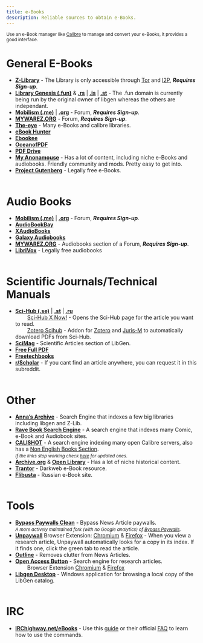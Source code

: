 ```yaml
---
title: e-Books
description: Reliable sources to obtain e-Books.
---
```


<sub>Use an e-Book manager like [Calibre](https://calibre-ebook.com/) to manage and convert your e-Books, it provides a good interface.</sub>

# General E-Books

- [**Z-Library**](https://singlelogin.me/) - The Library is only accessible through [Tor](https://www.torproject.org/) and [I2P](https://geti2p.net/en/), **_Requires Sign-up_**.
- [**Library Genesis (.fun)**](https://libgen.fun/) & [**.rs**](https://libgen.rs/) | [**.is**](https://libgen.is/) | [**.st**](https://libgen.st/) - The .fun domain is currently being run by the original owner of libgen whereas the others are independant.
- [**Mobilism (.me)**](https://forum.mobilism.me/viewforum.php?f=106) | [**.org**](https://forum.mobilism.org/viewforum.php?f=106) - Forum, **_Requires Sign-up_**.
- [**MYWAREZ.ORG**](https://mywarez.org/viewforum.php?f=25) - Forum, **_Requires Sign-up_**.
- [**The-eye**](https://the-eye.eu/public/Books/) - Many e-Books and calibre libraries.
- [**eBook Hunter**](https://ebook-hunter.org/)
- [**Ebookee**](https://ebookee.com/) 
- [**OceanofPDF**](https://oceanofpdf.com/)
- [**PDF Drive**](https://www.pdfdrive.com/)
- [**My Anonamouse**](https://www.myanonamouse.net/) - Has a lot of content, including niche e-Books and audiobooks. Friendly community and mods. Pretty easy to get into.
- [**Project Gutenberg**](http://www.gutenberg.org/) - Legally free e-Books.
&nbsp;  
&nbsp;
# Audio Books

- [**Mobilism (.me)**](https://forum.mobilism.me/viewforum.php?f=124) | [**.org**](https://forum.mobilism.org/viewforum.php?f=124) - Forum, **_Requires Sign-up_**.
- [**AudioBookBay**](http://www.audiobookbay.net/)
- [**XAudioBooks**](https://xaudiobooks.com/) 
- [**Galaxy Audiobooks**](https://galaxyaudiobook.com/)
- [**MYWAREZ.ORG**](https://mywarez.org/viewforum.php?f=26) - Audiobooks section of a Forum, **_Requires Sign-up_**.
- [**LibriVox**](https://librivox.org/) - Legally free audiobooks
&nbsp;  
&nbsp;
# Scientific Journals/Technical Manuals

- [**Sci-Hub (.se)**](https://sci-hub.se/) | [**.st**](https://sci-hub.st/) | [**.ru**](https://sci-hub.ru/)  
&nbsp;&nbsp;&nbsp;&nbsp;&nbsp;&nbsp;&nbsp;&nbsp;[Sci-Hub X Now!](https://github.com/gchenfc/sci-hub-now) - Opens the Sci-Hub page for the article you want to read.  
&nbsp;&nbsp;&nbsp;&nbsp;&nbsp;&nbsp;&nbsp;&nbsp;[Zotero Scihub](https://github.com/ethanwillis/zotero-scihub) - Addon for [Zotero](https://www.zotero.org/) and [Juris-M](https://juris-m.github.io/) to automatically download PDFs from Sci-Hub.
- [**SciMag**](https://libgen.rs/scimag/) - Scientific Articles section of LibGen.
- [**Free Full PDF**](https://freefullpdf.com/)
- [**Freetechbooks**](https://www.freetechbooks.com/)
- [**r/Scholar**](https://scholar.reddit.com/) - If you cant find an article anywhere, you can request it in this subreddit.
&nbsp;  
&nbsp;
# Other

- [**Anna’s Archive**](https://annas-archive.org/) - Search Engine that indexes a few big libraries including libgen and Z-Lib.
- [**Rave Book Search Engine**](https://ravebooksearch.com/?q=%s) - A search engine that indexes many Comic, e-Book and Audiobook sites.
- [**CALISHOT**](https://eng.calishot.xyz/index-eng/summary) - A search engine indexing many open Calibre servers, also has a [Non English Books Section](https://noneng.calishot.xyz/index-not-eng/summary).  
*<small>If the links stop working check [here](https://www.reddit.com/search?q=flair_name%3A%22CALISHOT%22) for updated ones.</small>*
- [**Archive.org**](https://archive.org/details/texts) & [**Open Library**](https://openlibrary.org/) - Has a lot of niche historical content.
- [**Trantor**](https://trantor.is/) - Darkweb e-Book resource.
- [**Flibusta**](https://flibusta.site/) - Russian e-Book site.
&nbsp;  
&nbsp;
# Tools
- [**Bypass Paywalls Clean**](https://gitlab.com/magnolia1234/bypass-paywalls-chrome-clean) - Bypass News Article paywalls.  
*<small>A more actively maintained fork (with no Google analytics) of [Bypass Paywalls](https://github.com/iamadamdev/bypass-paywalls-chrome).</small>*
- [**Unpaywall**](https://unpaywall.org/) Browser Extension: [Chromium](https://chrome.google.com/webstore/detail/unpaywall/iplffkdpngmdjhlpjmppncnlhomiipha) & [Firefox](https://addons.mozilla.org/en-GB/firefox/addon/unpaywall/) - When you view a research article, Unpaywall automatically looks for a copy in its index. If it finds one, click the green tab to read the article.
- [**Outline**](https://outline.com/) - Removes clutter from News Articles.  
- [**Open Access Button**](https://openaccessbutton.org/) - Search engine for research articles.  
&nbsp;&nbsp;&nbsp;&nbsp;&nbsp;&nbsp;&nbsp;&nbsp;Browser Extension [Chromium](https://chrome.google.com/webstore/detail/open-access-button/gknkbkaapnhpmkcgkmdekdffgcddoiel) & [Firefox](https://addons.mozilla.org/en-GB/firefox/addon/openaccessbutton/)  
- [**Libgen Desktop**](https://wiki.mhut.org/software:libgen_desktop) - Windows application for browsing a local copy of the LibGen catalog.
&nbsp;  
&nbsp;
# IRC

- [**IRChighway.net/eBooks**](irc://irc.irchighway.net:6665/ebooks) - Use this [guide](https://redd.it/2oftbu) or their official [FAQ](http://ebooks.byethost6.com/) to learn how to use the commands.  
